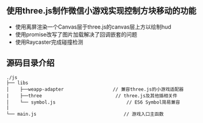 ## 使用three.js制作微信小游戏实现控制方块移动的功能

* 使用离屏渲染一个Canvas层于three.js的canvas层上方以绘制hud
* 使用promise改写了图片加载解决了回调嵌套的问题
* 使用Raycaster完成碰撞检测

## 源码目录介绍
```
./js
├── libs
│    ├──weapp-adapter                  // 兼容three.js的小游戏适配器
|    ├──three                           // three.js及其他插相关件
│    └── symbol.js                          // ES6 Symbol简易兼容
|
└── main.js                                // 游戏入口主函数
```